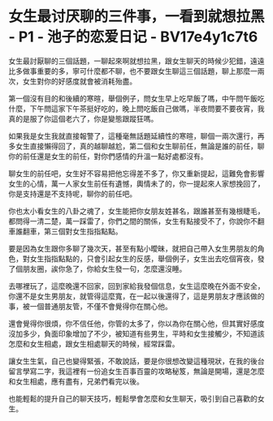 # 女生最讨厌聊的三件事，一看到就想拉黑 - P1 - 池子的恋爱日记 - BV17e4y1c7t6

女生最討厭聊的三個話題，一聊起來啊就想拉黑，跟女生聊天的時候少犯錯，遠遠比多做事重要的多，寧可什麼都不聊，也不要跟女生聊這三個話題，聊上那麼一兩次，女生對你的好感度就會被消耗殆盡。

第一個沒有目的和後續的寒暄，舉個例子，問女生早上吃早飯了嗎，中午問午飯吃什麼，下午問這家下午茶挺好吃的，晚上問吃飯自己做嗎，半夜問要不要夜宵，我真的是服了你這個老六了，你是變態跟蹤狂嗎。

如果我是女生我就直接報警了，這種毫無話題延續性的寒暄，聊個一兩次還行，再多女生直接懶得回了，真的越聊越尬，第二個和女生聊前任，無論是誰的前任，聊你的前任還是女生的前任，對你們感情的升溫一點好處都沒有。

聊女生的前任吧，女生好不容易把他忘得差不多了，你又重新提起，這難免會影響女生的心情，萬一人家女生前任有遺憾，輿情未了的，你一提起來人家想挽回了，你是支持還是不支持呢，聊你的前任吧。

你也太小看女生的八卦之魂了，女生能把你女朋友姓甚名，跟誰甚至有幾根睫毛，都問得一清二楚，萬一踩雷了，你們之間的關係，女生有點接受不了，你說你不翻車誰翻車，第三個對女生指指點點。

要是因為女生跟你多聊了幾次天，甚至有點小曖昧，就把自己帶入女生男朋友的角色，對女生指指點點的，只會引起女生的反感，舉個例子，女生出去吃個宵夜，發了個朋友圈，誒你急了，你給女生發一句，怎麼還沒睡。

去哪裡玩了，這麼晚還不回家，回到家給我發個信息，女生這麼晚在外面不安全，你還不是女生男朋友，就管得這麼寬，在一起以後還得了，這是男朋友才應該做的事，被一個普通朋友管，不僅不會覺得你在關心他。

還會覺得你很煩，你不信任他，你管的太多了，你以為你在關心他，但其實好感度沒加多少，負面印象增加了不少，被知道有些男生，平時和女生接觸少，不知道該怎麼和女生相處，跟女生相處聊天的時候，經常踩雷。

讓女生生氣，自己也變得緊張，不敢說話，要是你很想改變這種現狀，在我的後台留言學寫二字，我這裡有一份追女生百事百靈的攻略秘笈，無論是開場，還是怎麼和女生相處，應有盡有，兄弟們看完以後。

也能輕鬆的提升自己的聊天技巧，輕鬆學會怎麼和女生聊天，吸引到自己喜歡的女生。